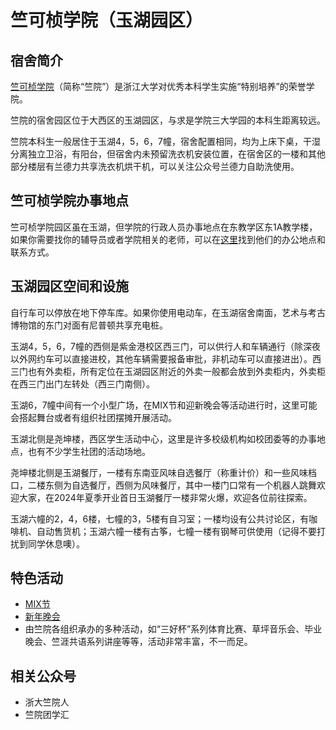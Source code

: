 # 竺可桢学院（玉湖园区）

## 宿舍简介

[竺可桢学院](http://ckc.zju.edu.cn)（简称“竺院”）是浙江大学对优秀本科学生实施“特别培养”的荣誉学院。

竺院的宿舍园区位于大西区的玉湖园区，与求是学院三大学园的本科生距离较远。

竺院本科生一般居住于玉湖4，5，6，7幢，宿舍配置相同，均为上床下桌，干湿分离独立卫浴，有阳台，但宿舍内未预留洗衣机安装位置，在宿舍区的一楼和其他部分楼层有兰德力共享洗衣机烘干机，可以关注公众号兰德力自助洗使用。

## 竺可桢学院办事地点

竺可桢学院园区虽在玉湖，但学院的行政人员办事地点在东教学区东1A教学楼，如果你需要找你的辅导员或者学院相关的老师，可以在[这里](http://ckc.zju.edu.cn/34921/list.htm)找到他们的办公地点和联系方式。

## 玉湖园区空间和设施

自行车可以停放在地下停车库。如果你使用电动车，在玉湖宿舍南面，艺术与考古博物馆的东门对面有尼普顿共享充电桩。

玉湖4，5，6，7幢的西侧是紫金港校区西三门，可以供行人和车辆通行（除深夜以外网约车可以直接进校，其他车辆需要报备审批，非机动车可以直接进出）。西三门也有外卖柜，所有定位在玉湖园区附近的外卖一般都会放到外卖柜内，外卖柜在西三门出门左转处（西三门南侧）。

玉湖6，7幢中间有一个小型广场，在MIX节和迎新晚会等活动进行时，这里可能会搭起舞台或者有组织社团摆摊开展活动。

玉湖北侧是尧坤楼，西区学生活动中心，这里是许多校级机构如校团委等的办事地点，也有不少学生社团的活动场地。

尧坤楼北侧是玉湖餐厅，一楼有东南亚风味自选餐厅（称重计价）和一些风味档口，二楼东侧为自选餐厅，西侧为风味餐厅，其中一楼门口常有一个机器人跳舞欢迎大家，在2024年夏季开业首日玉湖餐厅一楼非常火爆，欢迎各位前往探索。

玉湖六幢的2，4，6楼，七幢的3，5楼有自习室；一楼均设有公共讨论区，有咖啡机、自动售货机；玉湖六幢一楼有古筝，七幢一楼有钢琴可供使用（记得不要打扰到同学休息噢）。

## 特色活动

- [MIX节](https://mp.weixin.qq.com/s?search_click_id=17062951828558141322-1721633661278-9963509169&__biz=MzkyMzI4MTQwNw==&mid=2247505739&idx=1&sn=706568855115e89c71e50749ab16ce7c&chksm=c1e5e5dbf6926ccd2e4bbe2edde409d61d0d383017ebd7c2df05efdb231f1914af2f2de6c3d7&clicktime=1721633661&enterid=1721633661&subscene=0&ascene=65&devicetype=iOS17.2.1&version=18002f2c&nettype=WIFI&abtest_cookie=AAACAA%3D%3D&lang=zh_CN&countrycode=CN&fontScale=100&exportkey=n_ChQIAhIQvHXmHwlrELR0inLWWbhoEhLhAQIE97dBBAEAAAAAAOimBwnUGMMAAAAOpnltbLcz9gKNyK89dVj0lErOVNGvd2F3s03TzmZvxfAVUj1xhxT2GvvV8lIamIe4GBBbbsFJUwdeZDRyHSIbs6qKrON%2B20Wsz%2F6erYS8OST3xgem8%2BYZ7EeFPYAsE%2FNBDKWXVMMaoiGVw40vsBEI%2BjfUQMsZPdsZOApGlGanJ6lOarleUY9%2FMyl85qECKsHfPuf9x%2FgyZv0qUl9BBB%2BTKfA0Kk9ijPVrhkDZ%2FwU7rGZTkTRXRDuTrOB%2B%2BV8JyC4EHh5NNhRcMQai5w%3D%3D&pass_ticket=3nHIW%2FSNom47yrbVS5gOLy%2FXP%2FSDZ8G4ufuc1E%2BXMUr73Zaeyl0ukZ4h%2BwN7ASlV&wx_header=3&poc_token=HIwLnmajAhoxJmwiV5owtcx6uqo0owcKxiibJuXH)
- [新年晚会](https://mp.weixin.qq.com/s?search_click_id=8762184060472025515-1721633747908-3354346267&__biz=MzkyMzI4MTQwNw==&mid=2247506747&idx=1&sn=8cb869d1353af098a4382c62a491a12e&chksm=c1e5e9abf69260bdd52d1a7a85e22943d42ab4438af8236cfea0dc2aadb17cd6267dfc505f39&clicktime=1721633747&enterid=1721633747&subscene=0&ascene=65&devicetype=iOS17.2.1&version=18002f2c&nettype=WIFI&abtest_cookie=AAACAA%3D%3D&lang=zh_CN&countrycode=CN&fontScale=100&exportkey=n_ChQIAhIQZactYeE%2FNNFP%2BTL5Pa4QMhLhAQIE97dBBAEAAAAAAJK3Oquspd0AAAAOpnltbLcz9gKNyK89dVj0e0IeEukkhIVAoS4CFLAD%2Bdjhqx78YODOXINs5AEKcT%2F5KaAyhu0wBP%2F9FQFP04WeoBlw7XGsdwzRe3gFzveNA0Clm5zGTF540Be%2BWbljTz5lPp1uS6hfvVI%2BVTNOCpNsoGH8rHQx23b5aDjWjq3nqIAs6CgYPGuCQMIW6WZn6Gm8JxhmSvzno26Td2Mek%2F%2Fq5wiZ4SxgdHytx3zPcnGsj8qHd4BTXSOZ%2Ft1lXkUCierLeclvjtLkgfembw%3D%3D&pass_ticket=etm137gbvLqsaFkhiUc4IH25rt2nnbXUe%2FVT7OMwG5Ej%2BA959Ujh9Yj3STwAH%2F%2Bd&wx_header=3)
- 由竺院各组织承办的多种活动，如“三好杯”系列体育比赛、草坪音乐会、毕业晚会、竺涯共语系列讲座等等，活动非常丰富，不一而足。

## 相关公众号

- 浙大竺院人
- 竺院团学汇

